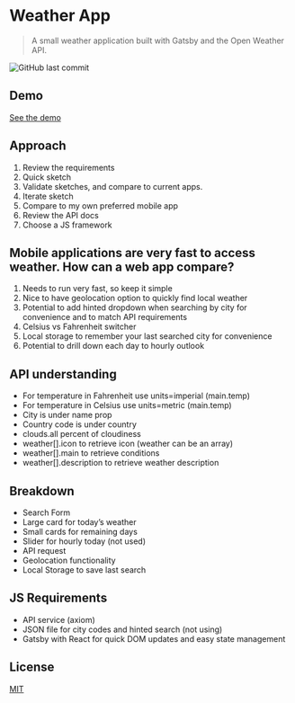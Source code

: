 # Weather App

> A small weather application built with Gatsby and the Open Weather API.

![GitHub last commit](https://img.shields.io/github/last-commit/devinle/weatherapp.svg)

## Demo

[See the demo](https://devinle.github.io/weatherapp/)

## Approach

1. Review the requirements
2. Quick sketch
3. Validate sketches, and compare to current apps.
4. Iterate sketch
5. Compare to my own preferred mobile app
6. Review the API docs
7. Choose a JS framework

## Mobile applications are very fast to access weather. How can a web app compare? 

1. Needs to run very fast, so keep it simple
2. Nice to have geolocation option to quickly find local weather
3. Potential to add hinted dropdown when searching by city for convenience and to match API requirements
4. Celsius vs Fahrenheit switcher
5. Local storage to remember your last searched city for convenience
6. Potential to drill down each day to hourly outlook

## API understanding

* For temperature in Fahrenheit use units=imperial (main.temp)
* For temperature in Celsius use units=metric (main.temp)
* City is under name prop 
* Country code is under country
* clouds.all percent of cloudiness
* weather[].icon to retrieve icon (weather can be an array)
* weather[].main to retrieve conditions
* weather[].description to retrieve weather description

## Breakdown 

- Search Form
- Large card for today’s weather
- Small cards for remaining days
- Slider for hourly today (not used)
- API request
- Geolocation functionality
- Local Storage to save last search

## JS Requirements

- API service (axiom)
- JSON file for city codes and hinted search (not using)
- Gatsby with React for quick DOM updates and easy state management

## License

[MIT](http://vjpr.mit-license.org)
